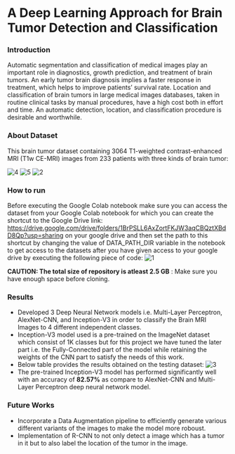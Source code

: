 # A Deep Learning Approach for Brain Tumor Detection and Classification

### Introduction
Automatic segmentation and classification of medical images play an important role in diagnostics, growth prediction, and treatment of brain tumors. An early tumor brain diagnosis implies a faster response in treatment, which helps to improve patients’ survival rate. Location and classification of brain tumors in large medical images databases, taken in routine clinical tasks by manual procedures, have a high cost both in effort and time. An automatic detection, location, and classification procedure is desirable and worthwhile.

### About Dataset
This brain tumor dataset containing 3064 T1-weighted contrast-enhanced MRI (T1w CE-MRI) images from 233 patients with three kinds of brain tumor:

![4](https://user-images.githubusercontent.com/93741954/182624390-27564850-e9c3-49bd-8e56-eabe255857a2.png)
![5](https://user-images.githubusercontent.com/93741954/182624472-f40935ee-24b0-4c67-9dfa-31293048114f.png)
![2](https://user-images.githubusercontent.com/93741954/182621291-d0523a53-88c3-4a70-9ce4-8ae76ed85c7c.png)

### How to run
Before executing the Google Colab notebook make sure you can access the dataset from your Google Colab notebook for which you can create the shortcut to the Google Drive link: https://drive.google.com/drive/folders/1BrPSLL6AxZortFKJW3aqCBQztXBdD8Qp?usp=sharing on your google drive and then set the path to this shortcut by changing the value of DATA_PATH_DIR variable in the notebook to get access to the datasets after you have given access to your google drive by executing the following piece of code:
![1](https://user-images.githubusercontent.com/93741954/182620585-1bbd8b7a-b7c9-47ba-a818-b1086d0ffc49.png)

**CAUTION: The total size of repository is atleast 2.5 GB** : Make sure you have enough space before cloning.

### Results
- Developed 3 Deep Neural Network models i.e. Multi-Layer Perceptron, AlexNet-CNN, and Inception-V3 in order to classify the Brain MRI Images to 4 different independent classes.
- Inception-V3 model used is a pre-trained on the ImageNet dataset which consist of 1K classes but for this project we have tuned the later part i.e. the Fully-Connected part of the model while retaining the weights of the CNN part to satisfy the needs of this work.
- Below table provides the results obtained on the testing dataset:
![3](https://user-images.githubusercontent.com/93741954/182621820-be2d30ff-f5a5-4d0f-b3ba-059b5c414c5a.png)
- The pre-trained Inception-V3 model has performed significantly well with an accuracy of **82.57%** as compare to AlexNet-CNN and Multi-Layer Perceptron deep neural network model.

### Future Works
- Incorporate a Data Augmentation pipeline to efficiently generate various different variants of the images to make the model more roboust.  
- Implementation of R-CNN to not only detect a image which has a tumor in it but to also label the location of the tumor in the image.  
